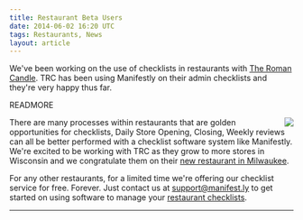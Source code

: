 ```yaml
---
title: Restaurant Beta Users
date: 2014-06-02 16:20 UTC
tags: Restaurants, News
layout: article
---
```


We've been working on the use of checklists in restaurants with <a href="http://theromancandle.com">The Roman Candle</a>. TRC has been using Manifestly on their admin checklists and they're very happy thus far.

READMORE

<img src="https://s3.amazonaws.com/manifestly-assets/The-Roman-Candle-Logo.png" align="right" />
There are many processes within restaurants that are golden opportunities for checklists, Daily Store Opening, Closing, Weekly reviews can all be better performed with a checklist software system like Manifestly.  We're excited to be working with TRC as they grow to more stores in Wisconsin and we congratulate them on their <a href="http://theromancandle.com/milwaukee/">new restaurant in Milwaukee</a>.

For any other restaurants, for a limited time we're offering our checklist service for free.  Forever.  Just contact us at <a href="mailto:support@manifest.ly">support@manifest.ly</a> to get started on using software to manage your <a href="https://www.manifest.ly">restaurant checklists</a>.

***
